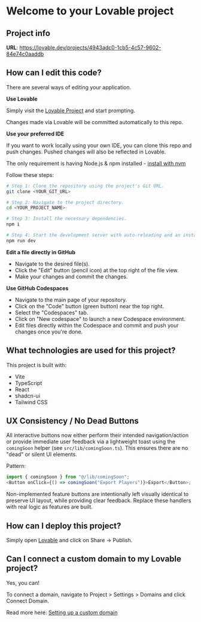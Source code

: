 # Welcome to your Lovable project

## Project info

**URL**: https://lovable.dev/projects/4943adc0-1cb5-4c57-9602-84e74c0aaddb

## How can I edit this code?

There are several ways of editing your application.

**Use Lovable**

Simply visit the [Lovable Project](https://lovable.dev/projects/4943adc0-1cb5-4c57-9602-84e74c0aaddb) and start prompting.

Changes made via Lovable will be committed automatically to this repo.

**Use your preferred IDE**

If you want to work locally using your own IDE, you can clone this repo and push changes. Pushed changes will also be reflected in Lovable.

The only requirement is having Node.js & npm installed - [install with nvm](https://github.com/nvm-sh/nvm#installing-and-updating)

Follow these steps:

```sh
# Step 1: Clone the repository using the project's Git URL.
git clone <YOUR_GIT_URL>

# Step 2: Navigate to the project directory.
cd <YOUR_PROJECT_NAME>

# Step 3: Install the necessary dependencies.
npm i

# Step 4: Start the development server with auto-reloading and an instant preview.
npm run dev
```

**Edit a file directly in GitHub**

- Navigate to the desired file(s).
- Click the "Edit" button (pencil icon) at the top right of the file view.
- Make your changes and commit the changes.

**Use GitHub Codespaces**

- Navigate to the main page of your repository.
- Click on the "Code" button (green button) near the top right.
- Select the "Codespaces" tab.
- Click on "New codespace" to launch a new Codespace environment.
- Edit files directly within the Codespace and commit and push your changes once you're done.

## What technologies are used for this project?

This project is built with:

- Vite
- TypeScript
- React
- shadcn-ui
- Tailwind CSS

## UX Consistency / No Dead Buttons

All interactive buttons now either perform their intended navigation/action or provide immediate user feedback via a lightweight toast using the `comingSoon` helper (see `src/lib/comingSoon.ts`). This ensures there are no "dead" or silent UI elements.

Pattern:

```ts
import { comingSoon } from "@/lib/comingSoon";
<Button onClick={() => comingSoon("Export Players")}>Export</Button>;
```

Non-implemented feature buttons are intentionally left visually identical to preserve UI layout, while providing clear feedback. Replace these handlers with real logic as features are built.

## How can I deploy this project?

Simply open [Lovable](https://lovable.dev/projects/4943adc0-1cb5-4c57-9602-84e74c0aaddb) and click on Share -> Publish.

## Can I connect a custom domain to my Lovable project?

Yes, you can!

To connect a domain, navigate to Project > Settings > Domains and click Connect Domain.

Read more here: [Setting up a custom domain](https://docs.lovable.dev/features/custom-domain#custom-domain)
